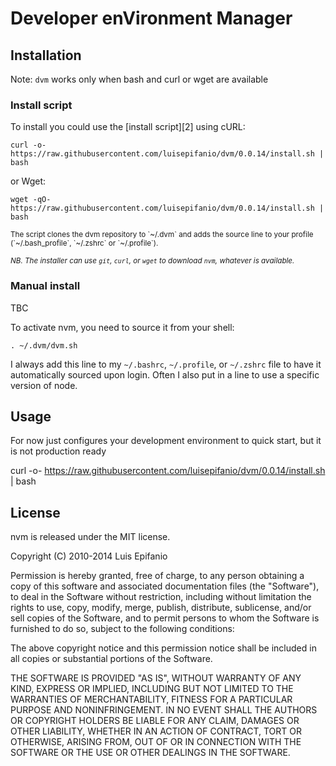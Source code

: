 # Developer enVironment Manager

## Installation


Note: `dvm` works only when bash and curl or wget are available

### Install script

To install you could use the [install script][2] using cURL:

    curl -o- https://raw.githubusercontent.com/luisepifanio/dvm/0.0.14/install.sh | bash

or Wget:

    wget -qO- https://raw.githubusercontent.com/luisepifanio/dvm/0.0.14/install.sh | bash

<sub>
The script clones the dvm repository to `~/.dvm` and adds the source line to your profile (`~/.bash_profile`, `~/.zshrc` or `~/.profile`).</sub>

<sub>*NB. The installer can use `git`, `curl`, or `wget` to download `nvm`, whatever is available.*</sub>

### Manual install

TBC

To activate nvm, you need to source it from your shell:

    . ~/.dvm/dvm.sh

I always add this line to my `~/.bashrc`, `~/.profile`, or `~/.zshrc` file to have it automatically sourced upon login.
Often I also put in a line to use a specific version of node.

## Usage

  For now just configures your development environment to quick start, but it is not production ready

  curl -o- https://raw.githubusercontent.com/luisepifanio/dvm/0.0.14/install.sh | bash

## License

nvm is released under the MIT license.


Copyright (C) 2010-2014 Luis Epifanio

Permission is hereby granted, free of charge, to any person obtaining a copy of this software and associated documentation files (the "Software"), to deal in the Software without restriction, including without limitation the rights to use, copy, modify, merge, publish, distribute, sublicense, and/or sell copies of the Software, and to permit persons to whom the Software is furnished to do so, subject to the following conditions:

The above copyright notice and this permission notice shall be included in all copies or substantial portions of the Software.

THE SOFTWARE IS PROVIDED "AS IS", WITHOUT WARRANTY OF ANY KIND, EXPRESS OR IMPLIED, INCLUDING BUT NOT LIMITED TO THE WARRANTIES OF MERCHANTABILITY, FITNESS FOR A PARTICULAR PURPOSE AND NONINFRINGEMENT. IN NO EVENT SHALL THE AUTHORS OR COPYRIGHT HOLDERS BE LIABLE FOR ANY CLAIM, DAMAGES OR OTHER LIABILITY, WHETHER IN AN ACTION OF CONTRACT, TORT OR OTHERWISE, ARISING FROM, OUT OF OR IN CONNECTION WITH THE SOFTWARE OR THE USE OR OTHER DEALINGS IN THE SOFTWARE.
